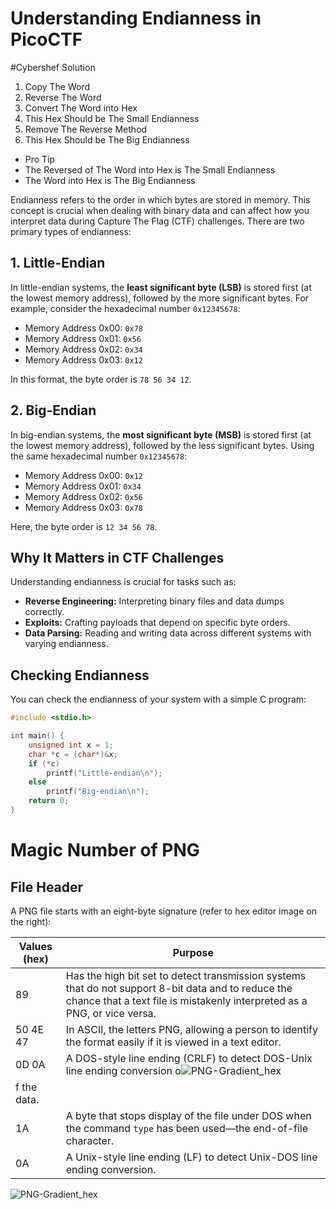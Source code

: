 # Understanding Endianness in PicoCTF

#Cybershef Solution
1. Copy The Word
2. Reverse The Word
3. Convert The Word into Hex
4. This Hex Should be The Small Endianness
5. Remove The Reverse Method
6. This Hex Should be The Big Endianness

+ Pro Tip
+ The Reversed of The Word into Hex is The Small Endianness
+ The Word into Hex is The Big Endianness

Endianness refers to the order in which bytes are stored in memory. This concept is crucial when dealing with binary data and can affect how you interpret data during Capture The Flag (CTF) challenges. There are two primary types of endianness:

## 1. Little-Endian
In little-endian systems, the **least significant byte (LSB)** is stored first (at the lowest memory address), followed by the more significant bytes. For example, consider the hexadecimal number `0x12345678`:

- Memory Address 0x00: `0x78`
- Memory Address 0x01: `0x56`
- Memory Address 0x02: `0x34`
- Memory Address 0x03: `0x12`

In this format, the byte order is `78 56 34 12`.

## 2. Big-Endian
In big-endian systems, the **most significant byte (MSB)** is stored first (at the lowest memory address), followed by the less significant bytes. Using the same hexadecimal number `0x12345678`:

- Memory Address 0x00: `0x12`
- Memory Address 0x01: `0x34`
- Memory Address 0x02: `0x56`
- Memory Address 0x03: `0x78`

Here, the byte order is `12 34 56 78`.

## Why It Matters in CTF Challenges

Understanding endianness is crucial for tasks such as:

- **Reverse Engineering:** Interpreting binary files and data dumps correctly.
- **Exploits:** Crafting payloads that depend on specific byte orders.
- **Data Parsing:** Reading and writing data across different systems with varying endianness.

## Checking Endianness

You can check the endianness of your system with a simple C program:

```c
#include <stdio.h>

int main() {
    unsigned int x = 1;
    char *c = (char*)&x;
    if (*c) 
        printf("Little-endian\n");
    else 
        printf("Big-endian\n");
    return 0;
}
```

# Magic Number of PNG
## File Header

A PNG file starts with an eight-byte signature (refer to hex editor image on the right):

| Values (hex) | Purpose |
|--------------|---------|
| 89           | Has the high bit set to detect transmission systems that do not support 8-bit data and to reduce the chance that a text file is mistakenly interpreted as a PNG, or vice versa. |
| 50 4E 47     | In ASCII, the letters PNG, allowing a person to identify the format easily if it is viewed in a text editor. |
| 0D 0A        | A DOS-style line ending (CRLF) to detect DOS-Unix line ending conversion o![PNG-Gradient_hex](https://github.com/user-attachments/assets/ffa7666f-0b44-42be-bdcf-0c052594b6fb)
f the data. |
| 1A           | A byte that stops display of the file under DOS when the command `type` has been used—the end-of-file character. |
| 0A           | A Unix-style line ending (LF) to detect Unix-DOS line ending conversion. |

![PNG-Gradient_hex](https://github.com/user-attachments/assets/278cb89b-c50c-4395-8438-0b360adeef96)
